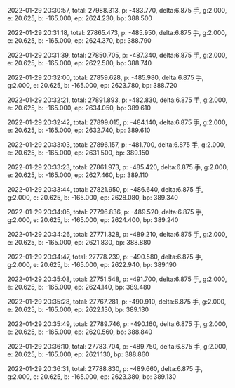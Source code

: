 2022-01-29 20:30:57, total: 27988.313, p: -483.770, delta:6.875 手, g:2.000, e: 20.625, b: -165.000, ep: 2624.230, bp: 388.500

2022-01-29 20:31:18, total: 27865.473, p: -485.950, delta:6.875 手, g:2.000, e: 20.625, b: -165.000, ep: 2624.370, bp: 388.790

2022-01-29 20:31:39, total: 27850.705, p: -487.340, delta:6.875 手, g:2.000, e: 20.625, b: -165.000, ep: 2622.580, bp: 388.740

2022-01-29 20:32:00, total: 27859.628, p: -485.980, delta:6.875 手, g:2.000, e: 20.625, b: -165.000, ep: 2623.780, bp: 388.720

2022-01-29 20:32:21, total: 27891.893, p: -482.830, delta:6.875 手, g:2.000, e: 20.625, b: -165.000, ep: 2634.050, bp: 389.610

2022-01-29 20:32:42, total: 27899.015, p: -484.140, delta:6.875 手, g:2.000, e: 20.625, b: -165.000, ep: 2632.740, bp: 389.610

2022-01-29 20:33:03, total: 27896.157, p: -481.700, delta:6.875 手, g:2.000, e: 20.625, b: -165.000, ep: 2631.500, bp: 389.150

2022-01-29 20:33:23, total: 27861.973, p: -485.420, delta:6.875 手, g:2.000, e: 20.625, b: -165.000, ep: 2627.460, bp: 389.110

2022-01-29 20:33:44, total: 27821.950, p: -486.640, delta:6.875 手, g:2.000, e: 20.625, b: -165.000, ep: 2628.080, bp: 389.340

2022-01-29 20:34:05, total: 27796.836, p: -489.520, delta:6.875 手, g:2.000, e: 20.625, b: -165.000, ep: 2624.400, bp: 389.240

2022-01-29 20:34:26, total: 27771.328, p: -489.210, delta:6.875 手, g:2.000, e: 20.625, b: -165.000, ep: 2621.830, bp: 388.880

2022-01-29 20:34:47, total: 27778.239, p: -490.580, delta:6.875 手, g:2.000, e: 20.625, b: -165.000, ep: 2622.940, bp: 389.190

2022-01-29 20:35:08, total: 27751.548, p: -491.700, delta:6.875 手, g:2.000, e: 20.625, b: -165.000, ep: 2624.140, bp: 389.480

2022-01-29 20:35:28, total: 27767.281, p: -490.910, delta:6.875 手, g:2.000, e: 20.625, b: -165.000, ep: 2622.130, bp: 389.130

2022-01-29 20:35:49, total: 27789.746, p: -490.160, delta:6.875 手, g:2.000, e: 20.625, b: -165.000, ep: 2620.560, bp: 388.840

2022-01-29 20:36:10, total: 27783.704, p: -489.750, delta:6.875 手, g:2.000, e: 20.625, b: -165.000, ep: 2621.130, bp: 388.860

2022-01-29 20:36:31, total: 27788.830, p: -489.660, delta:6.875 手, g:2.000, e: 20.625, b: -165.000, ep: 2623.380, bp: 389.130